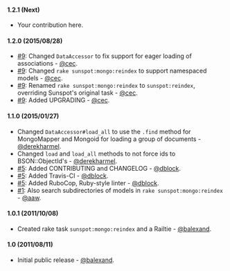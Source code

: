 #### 1.2.1 (Next)

* Your contribution here.

#### 1.2.0 (2015/08/28)

* [#9](https://github.com/derekharmel/sunspot_mongo/pull/9): Changed `DataAccessor` to fix support for eager loading of associations - [@cec](https://github.com/cec).
* [#9](https://github.com/derekharmel/sunspot_mongo/pull/9): Changed `rake sunspot:mongo:reindex` to support namespaced models - [@cec](https://github.com/cec).
* [#9](https://github.com/derekharmel/sunspot_mongo/pull/9): Renamed `rake sunspot:mongo:reindex` to `sunspot:reindex`, overriding Sunspot's original task - [@cec](https://github.com/cec).
* [#9](https://github.com/derekharmel/sunspot_mongo/pull/9): Added UPGRADING - [@cec](https://github.com/cec).

#### 1.1.0 (2015/01/27)

* Changed `DataAccessor#load_all` to use the `.find` method for MongoMapper and Mongoid for loading a group of documents - [@derekharmel](https://github.com/derekharmel).
* Changed `load` and `load_all` methods to not force ids to BSON::ObjectId's - [@derekharmel](https://github.com/derekharmel).
* [#5](https://github.com/derekharmel/sunspot_mongo/pull/5): Added CONTRIBUTING and CHANGELOG - [@dblock](https://github.com/dblock).
* [#5](https://github.com/derekharmel/sunspot_mongo/pull/5): Added Travis-CI - [@dblock](https://github.com/dblock).
* [#5](https://github.com/derekharmel/sunspot_mongo/pull/5): Added RuboCop, Ruby-style linter - [@dblock](https://github.com/dblock).
* [#1](https://github.com/derekharmel/sunspot_mongo/pull/1): Also search subdirectories of models in `rake sunspot:mongo:reindex` - [@aaw](https://github.com/aaw).

#### 1.0.1 (2011/10/08)

* Created rake task `sunspot:mongo:reindex` and a Railtie - [@balexand](https://github.com/balexand).

#### 1.0 (2011/08/11)

* Initial public release - [@balexand](https://github.com/balexand).
